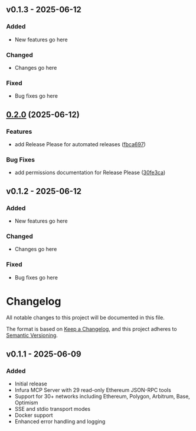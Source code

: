 ## v0.1.3 - 2025-06-12

### Added
- New features go here

### Changed
- Changes go here

### Fixed
- Bug fixes go here


## [0.2.0](https://github.com/Qbandev/infura-mcp-server/compare/v0.1.3...v0.2.0) (2025-06-12)


### Features

* add Release Please for automated releases ([fbca697](https://github.com/Qbandev/infura-mcp-server/commit/fbca697545a3b97f452a7492b67fc5f5059ac739))


### Bug Fixes

* add permissions documentation for Release Please ([30fe3ca](https://github.com/Qbandev/infura-mcp-server/commit/30fe3ca8546db44fe98b490743a9ec79c1a91e46))

## v0.1.2 - 2025-06-12

### Added
- New features go here

### Changed
- Changes go here

### Fixed
- Bug fixes go here


# Changelog

All notable changes to this project will be documented in this file.

The format is based on [Keep a Changelog](https://keepachangelog.com/en/1.0.0/),
and this project adheres to [Semantic Versioning](https://semver.org/spec/v2.0.0.html).

## v0.1.1 - 2025-06-09

### Added
- Initial release
- Infura MCP Server with 29 read-only Ethereum JSON-RPC tools
- Support for 30+ networks including Ethereum, Polygon, Arbitrum, Base, Optimism
- SSE and stdio transport modes
- Docker support
- Enhanced error handling and logging
